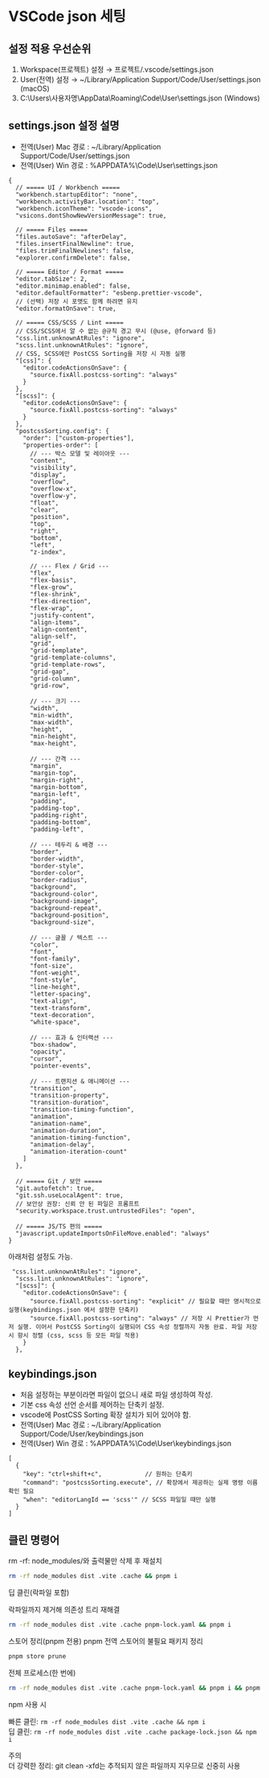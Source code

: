 # VSCode json 세팅   

## 설정 적용 우선순위   

1.  Workspace(프로젝트) 설정 → 프로젝트/.vscode/settings.json   
2.  User(전역) 설정 → ~/Library/Application Support/Code/User/settings.json (macOS)   
3.  C:\Users\사용자명\AppData\Roaming\Code\User\settings.json (Windows)   

## settings.json 설정 설명   

- 전역(User) Mac 경로 : ~/Library/Application Support/Code/User/settings.json   
- 전역(User) Win 경로 : %APPDATA%\Code\User\settings.json   

```jsonc
{
  // ===== UI / Workbench =====
  "workbench.startupEditor": "none",
  "workbench.activityBar.location": "top",
  "workbench.iconTheme": "vscode-icons",
  "vsicons.dontShowNewVersionMessage": true,

  // ===== Files =====
  "files.autoSave": "afterDelay",
  "files.insertFinalNewline": true,
  "files.trimFinalNewlines": false,
  "explorer.confirmDelete": false,

  // ===== Editor / Format =====
  "editor.tabSize": 2,
  "editor.minimap.enabled": false,
  "editor.defaultFormatter": "esbenp.prettier-vscode",
  // (선택) 저장 시 포맷도 함께 하려면 유지
  "editor.formatOnSave": true,

  // ===== CSS/SCSS / Lint =====
  // CSS/SCSS에서 알 수 없는 @규칙 경고 무시 (@use, @forward 등)
  "css.lint.unknownAtRules": "ignore",
  "scss.lint.unknownAtRules": "ignore",
  // CSS, SCSS에만 PostCSS Sorting을 저장 시 자동 실행
  "[css]": {
    "editor.codeActionsOnSave": {
      "source.fixAll.postcss-sorting": "always"
    }
  },
  "[scss]": {
    "editor.codeActionsOnSave": {
      "source.fixAll.postcss-sorting": "always"
    }
  },
  "postcssSorting.config": {
    "order": ["custom-properties"],
    "properties-order": [
      // --- 박스 모델 및 레이아웃 ---
      "content",
      "visibility",
      "display",
      "overflow",
      "overflow-x",
      "overflow-y",
      "float",
      "clear",
      "position",
      "top",
      "right",
      "bottom",
      "left",
      "z-index",

      // --- Flex / Grid ---
      "flex",
      "flex-basis",
      "flex-grow",
      "flex-shrink",
      "flex-direction",
      "flex-wrap",
      "justify-content",
      "align-items",
      "align-content",
      "align-self",
      "grid",
      "grid-template",
      "grid-template-columns",
      "grid-template-rows",
      "grid-gap",
      "grid-column",
      "grid-row",

      // --- 크기 ---
      "width",
      "min-width",
      "max-width",
      "height",
      "min-height",
      "max-height",

      // --- 간격 ---
      "margin",
      "margin-top",
      "margin-right",
      "margin-bottom",
      "margin-left",
      "padding",
      "padding-top",
      "padding-right",
      "padding-bottom",
      "padding-left",

      // --- 테두리 & 배경 ---
      "border",
      "border-width",
      "border-style",
      "border-color",
      "border-radius",
      "background",
      "background-color",
      "background-image",
      "background-repeat",
      "background-position",
      "background-size",

      // --- 글꼴 / 텍스트 ---
      "color",
      "font",
      "font-family",
      "font-size",
      "font-weight",
      "font-style",
      "line-height",
      "letter-spacing",
      "text-align",
      "text-transform",
      "text-decoration",
      "white-space",

      // --- 효과 & 인터랙션 ---
      "box-shadow",
      "opacity",
      "cursor",
      "pointer-events",

      // --- 트랜지션 & 애니메이션 ---
      "transition",
      "transition-property",
      "transition-duration",
      "transition-timing-function",
      "animation",
      "animation-name",
      "animation-duration",
      "animation-timing-function",
      "animation-delay",
      "animation-iteration-count"
    ]
  },

  // ===== Git / 보안 =====
  "git.autofetch": true,
  "git.ssh.useLocalAgent": true,
  // 보안상 권장: 신뢰 안 된 파일은 프롬프트
  "security.workspace.trust.untrustedFiles": "open",

  // ===== JS/TS 편의 =====
  "javascript.updateImportsOnFileMove.enabled": "always"
}
```

아래처럼 설정도 가능.   

```jsonc
 "css.lint.unknownAtRules": "ignore",
  "scss.lint.unknownAtRules": "ignore",
  "[scss]": {
    "editor.codeActionsOnSave": {
      "source.fixAll.postcss-sorting": "explicit" // 필요할 때만 명시적으로 실행(keybindings.json 에서 설정한 단축키)
      "source.fixAll.postcss-sorting": "always" // 저장 시 Prettier가 먼저 실행. 이어서 PostCSS Sorting이 실행되어 CSS 속성 정렬까지 자동 완료. 파일 저장시 항시 정렬 (css, scss 등 모든 파일 적용)
    }
  },
```

## keybindings.json   

- 처음 설정하는 부분이라면 파일이 없으니 새로 파일 생성하여 작성.   
- 기본 css 속성 선언 순서를 제어하는 단축키 설정.   
- vscode에 PostCSS Sorting 확장 설치가 되어 있어야 함.   
- 전역(User) Mac 경로 : ~/Library/Application Support/Code/User/keybindings.json   
- 전역(User) Win 경로 : %APPDATA%\Code\User\keybindings.json   

```jsonc
[
  {
    "key": "ctrl+shift+c",            // 원하는 단축키
    "command": "postcssSorting.execute", // 확장에서 제공하는 실제 명령 이름 확인 필요
    "when": "editorLangId == 'scss'" // SCSS 파일일 때만 실행
  }
]
```




## 클린 명령어

rm -rf: node_modules/와 출력물만 삭제 후 재설치

```bash
rm -rf node_modules dist .vite .cache && pnpm i
```
딥 클린(락파일 포함)

락파일까지 제거해 의존성 트리 재해결
```bash
rm -rf node_modules dist .vite .cache pnpm-lock.yaml && pnpm i
```

스토어 정리(pnpm 전용)
pnpm 전역 스토어의 불필요 패키지 정리
```bash
pnpm store prune
```

전체 프로세스(한 번에)
```bash
rm -rf node_modules dist .vite .cache pnpm-lock.yaml && pnpm i && pnpm build
```

npm 사용 시    

빠른 클린: `rm -rf node_modules dist .vite .cache && npm i`    
딥 클린: `rm -rf node_modules dist .vite .cache package-lock.json && npm i`    

주의    
더 강력한 정리: git clean -xfd는 추적되지 않은 파일까지 지우므로 신중히 사용    

